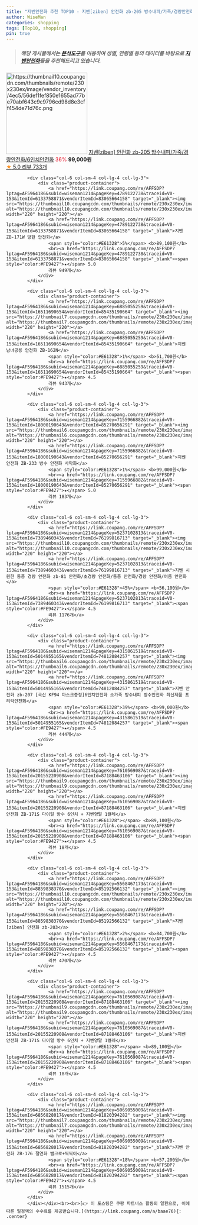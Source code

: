 ```yaml
---
title: "지벤안전화 추천 TOP10 - 지벤[ziben] 안전화 zb-205 방수내피/가죽/경량안전화/6인치안전화"
author: WiseMan
categories: shopping
tags: [Top10, shopping]
pin: true
---
```


> ##### 해당 게시물에서는 [**분석도구**](https://itemscout.io/)를 이용하여 **성별**, **연령별** 등의 데이터를 바탕으로 [**지벤안전화**](https://link.coupang.com/a/baae76)들을 추천해드리고 있습니다.
<div class="container"><div class="row">
            <div class="col-6 col-sm-4 col-lg-4 col-lg-3">
                <div class="product-container">
                    <a href="https://link.coupang.com/re/AFFSDP?lptag=AF5964186&subid=wiseman1214&pageKey=4315897745&traceid=V0-153&itemId=5015059536&vendorItemId=84730809715" target="_blank"><img src="https://thumbnail10.coupangcdn.com/thumbnails/remote/230x230ex/image/vendor_inventory/4ec5/56def1fef850e1655ad77be70abf643c9c9796cd98d8e3cff454de71d76c.png" alt="https://thumbnail10.coupangcdn.com/thumbnails/remote/230x230ex/image/vendor_inventory/4ec5/56def1fef850e1655ad77be70abf643c9c9796cd98d8e3cff454de71d76c.png" width="220" height="220"></a>
                    <a href="https://link.coupang.com/re/AFFSDP?lptag=AF5964186&subid=wiseman1214&pageKey=4315897745&traceid=V0-153&itemId=5015059536&vendorItemId=84730809715" target="_blank">지벤[ziben] 안전화 zb-205 방수내피/가죽/경량안전화/6인치안전화</a>
                    <span style="color:#E61328">36%</span> <b>99,000원</b>
                    <br><a href="https://link.coupang.com/re/AFFSDP?lptag=AF5964186&subid=wiseman1214&pageKey=4315897745&traceid=V0-153&itemId=5015059536&vendorItemId=84730809715" target="_blank"><span style="color:#FE9427">★</span> 5.0
                    리뷰 733개</a>
                </div>
            </div>
            
            <div class="col-6 col-sm-4 col-lg-4 col-lg-3">
                <div class="product-container">
                    <a href="https://link.coupang.com/re/AFFSDP?lptag=AF5964186&subid=wiseman1214&pageKey=4789122738&traceid=V0-153&itemId=6133758871&vendorItemId=83065664158" target="_blank"><img src="https://thumbnail10.coupangcdn.com/thumbnails/remote/230x230ex/image/vendor_inventory/5857/f4d03c18aeaf85be09e3bf69584833e6b9e10458324a69e63394eceef25f.png" alt="https://thumbnail10.coupangcdn.com/thumbnails/remote/230x230ex/image/vendor_inventory/5857/f4d03c18aeaf85be09e3bf69584833e6b9e10458324a69e63394eceef25f.png" width="220" height="220"></a>
                    <a href="https://link.coupang.com/re/AFFSDP?lptag=AF5964186&subid=wiseman1214&pageKey=4789122738&traceid=V0-153&itemId=6133758871&vendorItemId=83065664158" target="_blank">지벤 ZB-171W 방한 안전화</a>
                    <span style="color:#E61328">5%</span> <b>89,100원</b>
                    <br><a href="https://link.coupang.com/re/AFFSDP?lptag=AF5964186&subid=wiseman1214&pageKey=4789122738&traceid=V0-153&itemId=6133758871&vendorItemId=83065664158" target="_blank"><span style="color:#FE9427">★</span> 5.0
                    리뷰 949개</a>
                </div>
            </div>
            
            <div class="col-6 col-sm-4 col-lg-4 col-lg-3">
                <div class="product-container">
                    <a href="https://link.coupang.com/re/AFFSDP?lptag=AF5964186&subid=wiseman1214&pageKey=6885055259&traceid=V0-153&itemId=16511690654&vendorItemId=85435190664" target="_blank"><img src="https://thumbnail7.coupangcdn.com/thumbnails/remote/230x230ex/image/vendor_inventory/4fa1/5b6f21a2e7331b916c2545758bea2d572daf2d7d950f5831e396a87c3e27.png" alt="https://thumbnail7.coupangcdn.com/thumbnails/remote/230x230ex/image/vendor_inventory/4fa1/5b6f21a2e7331b916c2545758bea2d572daf2d7d950f5831e396a87c3e27.png" width="220" height="220"></a>
                    <a href="https://link.coupang.com/re/AFFSDP?lptag=AF5964186&subid=wiseman1214&pageKey=6885055259&traceid=V0-153&itemId=16511690654&vendorItemId=85435190664" target="_blank">지벤 남녀공용 안전화 ZB-162N</a>
                    <span style="color:#E61328">1%</span> <b>51,700원</b>
                    <br><a href="https://link.coupang.com/re/AFFSDP?lptag=AF5964186&subid=wiseman1214&pageKey=6885055259&traceid=V0-153&itemId=16511690654&vendorItemId=85435190664" target="_blank"><span style="color:#FE9427">★</span> 4.5
                    리뷰 943개</a>
                </div>
            </div>
            
            <div class="col-6 col-sm-4 col-lg-4 col-lg-3">
                <div class="product-container">
                    <a href="https://link.coupang.com/re/AFFSDP?lptag=AF5964186&subid=wiseman1214&pageKey=7155966882&traceid=V0-153&itemId=18000190643&vendorItemId=85270656291" target="_blank"><img src="https://thumbnail6.coupangcdn.com/thumbnails/remote/230x230ex/image/vendor_inventory/425d/f44f389d84bb723bfcf34de5f743344a5a9c07f5b20d3afd552f839310c6.png" alt="https://thumbnail6.coupangcdn.com/thumbnails/remote/230x230ex/image/vendor_inventory/425d/f44f389d84bb723bfcf34de5f743344a5a9c07f5b20d3afd552f839310c6.png" width="220" height="220"></a>
                    <a href="https://link.coupang.com/re/AFFSDP?lptag=AF5964186&subid=wiseman1214&pageKey=7155966882&traceid=V0-153&itemId=18000190643&vendorItemId=85270656291" target="_blank">지벤 안전화 ZB-233 방수 안전화 사막화</a>
                    <span style="color:#E61328">1%</span> <b>99,000원</b>
                    <br><a href="https://link.coupang.com/re/AFFSDP?lptag=AF5964186&subid=wiseman1214&pageKey=7155966882&traceid=V0-153&itemId=18000190643&vendorItemId=85270656291" target="_blank"><span style="color:#FE9427">★</span> 5.0
                    리뷰 183개</a>
                </div>
            </div>
            
            <div class="col-6 col-sm-4 col-lg-4 col-lg-3">
                <div class="product-container">
                    <a href="https://link.coupang.com/re/AFFSDP?lptag=AF5964186&subid=wiseman1214&pageKey=5237102813&traceid=V0-153&itemId=7389460343&vendorItemId=76199816713" target="_blank"><img src="https://thumbnail10.coupangcdn.com/thumbnails/remote/230x230ex/image/vendor_inventory/9eaf/e49bc51e72ed8bd88e5d4fb1f534fc95df6c69209e5c0fac0c64f80260ff.png" alt="https://thumbnail10.coupangcdn.com/thumbnails/remote/230x230ex/image/vendor_inventory/9eaf/e49bc51e72ed8bd88e5d4fb1f534fc95df6c69209e5c0fac0c64f80260ff.png" width="220" height="220"></a>
                    <a href="https://link.coupang.com/re/AFFSDP?lptag=AF5964186&subid=wiseman1214&pageKey=5237102813&traceid=V0-153&itemId=7389460343&vendorItemId=76199816713" target="_blank">지벤 시원한 통풍 경량 안전화 zb-81 안전화/초경량 안전화/통풍 안전화/경량 안전화/여름 안전화</a>
                    <span style="color:#E61328">45%</span> <b>56,100원</b>
                    <br><a href="https://link.coupang.com/re/AFFSDP?lptag=AF5964186&subid=wiseman1214&pageKey=5237102813&traceid=V0-153&itemId=7389460343&vendorItemId=76199816713" target="_blank"><span style="color:#FE9427">★</span> 4.5
                    리뷰 1176개</a>
                </div>
            </div>
            
            <div class="col-6 col-sm-4 col-lg-4 col-lg-3">
                <div class="product-container">
                    <a href="https://link.coupang.com/re/AFFSDP?lptag=AF5964186&subid=wiseman1214&pageKey=4315861519&traceid=V0-153&itemId=5014955165&vendorItemId=74812084257" target="_blank"><img src="https://thumbnail6.coupangcdn.com/thumbnails/remote/230x230ex/image/vendor_inventory/0786/20834b0df350fe1001c82e1320f85dc3878a63851c6fc4852250fc131b85.png" alt="https://thumbnail6.coupangcdn.com/thumbnails/remote/230x230ex/image/vendor_inventory/0786/20834b0df350fe1001c82e1320f85dc3878a63851c6fc4852250fc131b85.png" width="220" height="220"></a>
                    <a href="https://link.coupang.com/re/AFFSDP?lptag=AF5964186&subid=wiseman1214&pageKey=4315861519&traceid=V0-153&itemId=5014955165&vendorItemId=74812084257" target="_blank">지벤 안전화 zb-207 [국산 KF94 마스크증정]6인치안전화 소가죽 방수내피 방수안전화 최신제품 프리락안전화</a>
                    <span style="color:#E61328">39%</span> <b>99,000원</b>
                    <br><a href="https://link.coupang.com/re/AFFSDP?lptag=AF5964186&subid=wiseman1214&pageKey=4315861519&traceid=V0-153&itemId=5014955165&vendorItemId=74812084257" target="_blank"><span style="color:#FE9427">★</span> 4.5
                    리뷰 444개</a>
                </div>
            </div>
            
            <div class="col-6 col-sm-4 col-lg-4 col-lg-3">
                <div class="product-container">
                    <a href="https://link.coupang.com/re/AFFSDP?lptag=AF5964186&subid=wiseman1214&pageKey=7610569087&traceid=V0-153&itemId=20155220908&vendorItemId=87188463106" target="_blank"><img src="https://thumbnail9.coupangcdn.com/thumbnails/remote/230x230ex/image/vendor_inventory/c65b/9d1001c68d691130fbb412c7d582c9e94c710fe54414c70a5c3b9ae17011.jpg" alt="https://thumbnail9.coupangcdn.com/thumbnails/remote/230x230ex/image/vendor_inventory/c65b/9d1001c68d691130fbb412c7d582c9e94c710fe54414c70a5c3b9ae17011.jpg" width="220" height="220"></a>
                    <a href="https://link.coupang.com/re/AFFSDP?lptag=AF5964186&subid=wiseman1214&pageKey=7610569087&traceid=V0-153&itemId=20155220908&vendorItemId=87188463106" target="_blank">지벤 안전화 ZB-171S 다이얼 방수 6인치 + 지벤양말 1켤레</a>
                    <span style="color:#E61328"></span> <b>89,100원</b>
                    <br><a href="https://link.coupang.com/re/AFFSDP?lptag=AF5964186&subid=wiseman1214&pageKey=7610569087&traceid=V0-153&itemId=20155220908&vendorItemId=87188463106" target="_blank"><span style="color:#FE9427">★</span> 4.5
                    리뷰 18개</a>
                </div>
            </div>
            
            <div class="col-6 col-sm-4 col-lg-4 col-lg-3">
                <div class="product-container">
                    <a href="https://link.coupang.com/re/AFFSDP?lptag=AF5964186&subid=wiseman1214&pageKey=5568467173&traceid=V0-153&itemId=8859838370&vendorItemId=85192566132" target="_blank"><img src="https://thumbnail10.coupangcdn.com/thumbnails/remote/230x230ex/image/vendor_inventory/e988/8d02820b3564dcc8b6ff7012d3e99ecf25350e1aaccf258dcb4d9bea513b.png" alt="https://thumbnail10.coupangcdn.com/thumbnails/remote/230x230ex/image/vendor_inventory/e988/8d02820b3564dcc8b6ff7012d3e99ecf25350e1aaccf258dcb4d9bea513b.png" width="220" height="220"></a>
                    <a href="https://link.coupang.com/re/AFFSDP?lptag=AF5964186&subid=wiseman1214&pageKey=5568467173&traceid=V0-153&itemId=8859838370&vendorItemId=85192566132" target="_blank">지벤[ziben] 안전화 zb-203</a>
                    <span style="color:#E61328">2%</span> <b>84,700원</b>
                    <br><a href="https://link.coupang.com/re/AFFSDP?lptag=AF5964186&subid=wiseman1214&pageKey=5568467173&traceid=V0-153&itemId=8859838370&vendorItemId=85192566132" target="_blank"><span style="color:#FE9427">★</span> 4.5
                    리뷰 470개</a>
                </div>
            </div>
            
            <div class="col-6 col-sm-4 col-lg-4 col-lg-3">
                <div class="product-container">
                    <a href="https://link.coupang.com/re/AFFSDP?lptag=AF5964186&subid=wiseman1214&pageKey=7610569087&traceid=V0-153&itemId=20155220908&vendorItemId=87188463106" target="_blank"><img src="https://thumbnail9.coupangcdn.com/thumbnails/remote/230x230ex/image/vendor_inventory/c65b/9d1001c68d691130fbb412c7d582c9e94c710fe54414c70a5c3b9ae17011.jpg" alt="https://thumbnail9.coupangcdn.com/thumbnails/remote/230x230ex/image/vendor_inventory/c65b/9d1001c68d691130fbb412c7d582c9e94c710fe54414c70a5c3b9ae17011.jpg" width="220" height="220"></a>
                    <a href="https://link.coupang.com/re/AFFSDP?lptag=AF5964186&subid=wiseman1214&pageKey=7610569087&traceid=V0-153&itemId=20155220908&vendorItemId=87188463106" target="_blank">지벤 안전화 ZB-171S 다이얼 방수 6인치 + 지벤양말 1켤레</a>
                    <span style="color:#E61328"></span> <b>89,100원</b>
                    <br><a href="https://link.coupang.com/re/AFFSDP?lptag=AF5964186&subid=wiseman1214&pageKey=7610569087&traceid=V0-153&itemId=20155220908&vendorItemId=87188463106" target="_blank"><span style="color:#FE9427">★</span> 4.5
                    리뷰 18개</a>
                </div>
            </div>
            
            <div class="col-6 col-sm-4 col-lg-4 col-lg-3">
                <div class="product-container">
                    <a href="https://link.coupang.com/re/AFFSDP?lptag=AF5964186&subid=wiseman1214&pageKey=5069055009&traceid=V0-153&itemId=6856828017&vendorItemId=81820394282" target="_blank"><img src="https://thumbnail7.coupangcdn.com/thumbnails/remote/230x230ex/image/vendor_inventory/28e9/e7ff8665666e1adc33d8ada08b0b3ccf4bf2db1674af9cfec7085ad1a7b5.png" alt="https://thumbnail7.coupangcdn.com/thumbnails/remote/230x230ex/image/vendor_inventory/28e9/e7ff8665666e1adc33d8ada08b0b3ccf4bf2db1674af9cfec7085ad1a7b5.png" width="220" height="220"></a>
                    <a href="https://link.coupang.com/re/AFFSDP?lptag=AF5964186&subid=wiseman1214&pageKey=5069055009&traceid=V0-153&itemId=6856828017&vendorItemId=81820394282" target="_blank">지벤 안전화 ZB-176 절연화 밸크로+찍찍이</a>
                    <span style="color:#E61328">18%</span> <b>57,200원</b>
                    <br><a href="https://link.coupang.com/re/AFFSDP?lptag=AF5964186&subid=wiseman1214&pageKey=5069055009&traceid=V0-153&itemId=6856828017&vendorItemId=81820394282" target="_blank"><span style="color:#FE9427">★</span> 4.5
                    리뷰 1515개</a>
                </div>
            </div>
            </div></div><br><br>[👉 이 포스팅은 쿠팡 파트너스 활동의 일환으로, 이에 따른 일정액의 수수료를 제공받습니다.](https://link.coupang.com/a/baae76){: .center}